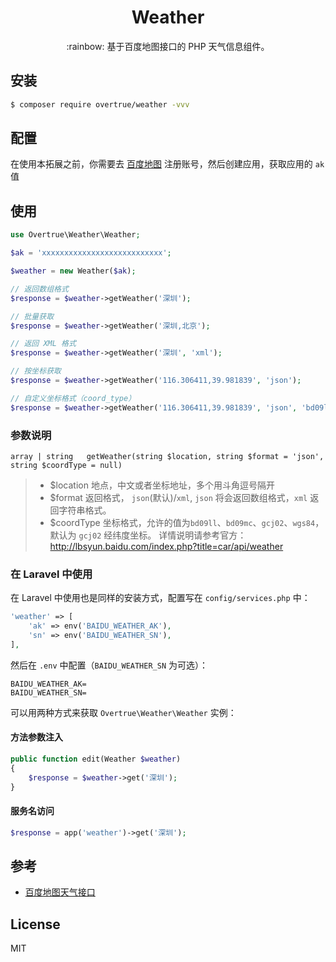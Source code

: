 
<h1 align="center">Weather</h1>

<p align="center">:rainbow: 基于百度地图接口的 PHP 天气信息组件。</p>

## 安装

```sh
$ composer require overtrue/weather -vvv
```

## 配置

在使用本拓展之前，你需要去 [百度地图](http://lbsyun.baidu.com/index.php?title=car/api/weather) 注册账号，然后创建应用，获取应用的 `ak` 值

## 使用

```php
use Overtrue\Weather\Weather;

$ak = 'xxxxxxxxxxxxxxxxxxxxxxxxxxx';

$weather = new Weather($ak);

// 返回数组格式
$response = $weather->getWeather('深圳');

// 批量获取
$response = $weather->getWeather('深圳,北京');

// 返回 XML 格式
$response = $weather->getWeather('深圳', 'xml');

// 按坐标获取
$response = $weather->getWeather('116.306411,39.981839', 'json');

// 自定义坐标格式（coord_type）
$response = $weather->getWeather('116.306411,39.981839', 'json', 'bd09ll');
```

### 参数说明
```
array | string   getWeather(string $location, string $format = 'json', string $coordType = null)
```

> - $location 地点，中文或者坐标地址，多个用斗角逗号隔开
> - $format 返回格式， `json`(默认)/`xml`, `json` 将会返回数组格式，`xml` 返回字符串格式。
> - $coordType 坐标格式，允许的值为`bd09ll`、`bd09mc`、`gcj02`、`wgs84`，默认为 `gcj02` 经纬度坐标。
> 详情说明请参考官方：http://lbsyun.baidu.com/index.php?title=car/api/weather

### 在 Laravel 中使用

在 Laravel 中使用也是同样的安装方式，配置写在 `config/services.php` 中：

```php
'weather' => [
    'ak' => env('BAIDU_WEATHER_AK'),
    'sn' => env('BAIDU_WEATHER_SN'), 
],
```

然后在 `.env` 中配置（`BAIDU_WEATHER_SN` 为可选）：

```env
BAIDU_WEATHER_AK=
BAIDU_WEATHER_SN=
```

可以用两种方式来获取 `Overtrue\Weather\Weather` 实例：

#### 方法参数注入

```php
public function edit(Weather $weather) 
{
    $response = $weather->get('深圳');
}
```

#### 服务名访问

```php
$response = app('weather')->get('深圳');
```

## 参考

- [百度地图天气接口](http://lbsyun.baidu.com/index.php?title=car/api/weather)

## License

MIT
